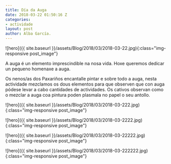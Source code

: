 ```yaml
---
title: Día da Auga
date: 2018-03-22 01:50:16 Z
categories:
- actividade
layout: post
author: Alba García.
---
```


![hero]({{ site.baseurl }}/assets/Blog/2018/03/2018-03-22.jpg){:class="img-responsive post_image"}
<br>

A auga é un elemento imprescindible na nosa vida. Hoxe queremos dedicar un pequeno homenaxe a auga.

Os nenos/as dos Paxariños encantalle pintar e sobre todo a auga, nesta actividade mezclamos os dous elementos para que observen que con auga pódese levar a cabo cantidades de actividades. Os cativos observan como o mezclar a auga coa pintura poden plasmala no papel o seu antollo.

![hero]({{ site.baseurl }}/assets/Blog/2018/03/2018-03-222.jpg){:class="img-responsive post_image"}
<br>

![hero]({{ site.baseurl }}/assets/Blog/2018/03/2018-03-2222.jpg){:class="img-responsive post_image"}
<br>

![hero]({{ site.baseurl }}/assets/Blog/2018/03/2018-03-22222.jpg){:class="img-responsive post_image"}
<br>

![hero]({{ site.baseurl }}/assets/Blog/2018/03/2018-03-222222.jpg){:class="img-responsive post_image"}
<br>